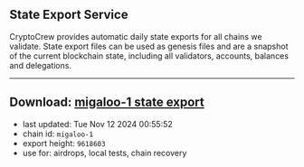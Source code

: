 ## State Export Service
CryptoCrew provides automatic daily state exports for all chains we validate. State export files can be used as genesis files and are a snapshot of the current blockchain state, including all validators, accounts, balances and delegations.

---
**Download: [migaloo-1 state export](https://dl-eu2.ccvalidators.com/SERVICE/migaloo/migaloo-1_export_9618603.json)**
---

- last updated: Tue Nov 12 2024 00:55:52
- chain id: `migaloo-1`
- export height: `9618603`
- use for: airdrops, local tests, chain recovery
